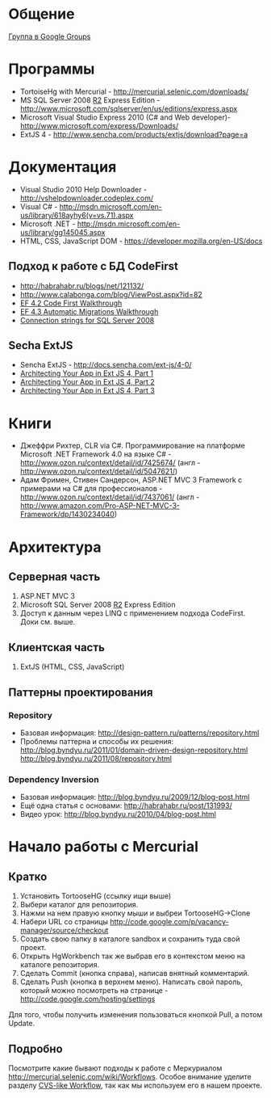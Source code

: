 # Общение #

[Группа в Google Groups](http://groups.google.com/group/lt-abakan-stud-projects-vacancy-mgr)

# Программы #

  * TortoiseHg with Mercurial - http://mercurial.selenic.com/downloads/
  * MS SQL Server 2008 [R2](https://code.google.com/p/vacancy-manager/source/detail?r=2) Express Edition - http://www.microsoft.com/sqlserver/en/us/editions/express.aspx
  * Microsoft Visual Studio Express 2010 (C# and Web developer)- http://www.microsoft.com/express/Downloads/
  * ExtJS 4 - http://www.sencha.com/products/extjs/download?page=a

# Документация #

  * Visual Studio 2010 Help Downloader - http://vshelpdownloader.codeplex.com/
  * Visual C# - http://msdn.microsoft.com/en-us/library/618ayhy6(v=vs.71).aspx
  * Microsoft .NET - http://msdn.microsoft.com/en-us/library/gg145045.aspx
  * HTML, CSS, JavaScript DOM - https://developer.mozilla.org/en-US/docs

## Подход к работе с БД CodeFirst ##
  * http://habrahabr.ru/blogs/net/121132/
  * http://www.calabonga.com/blog/ViewPost.aspx?id=82
  * [EF 4.2 Code First Walkthrough](http://blogs.msdn.com/b/adonet/archive/2011/09/28/ef-4-2-code-first-walkthrough.aspx)
  * [EF 4.3 Automatic Migrations Walkthrough](http://blogs.msdn.com/b/adonet/archive/2012/02/09/ef-4-3-automatic-migrations-walkthrough.aspx)
  * [Connection strings for SQL Server 2008](http://www.connectionstrings.com/sql-server-2008)

## Secha ExtJS ##
  * Sencha ExtJS - http://docs.sencha.com/ext-js/4-0/
  * [Architecting Your App in Ext JS 4, Part 1](http://www.sencha.com/learn/architecting-your-app-in-ext-js-4-part-1/)
  * [Architecting Your App in Ext JS 4, Part 2](http://www.sencha.com/learn/architecting-your-app-in-ext-js-4-part-2/)
  * [Architecting Your App in Ext JS 4, Part 3](http://www.sencha.com/learn/architecting-your-app-in-ext-js-4-part-3/)

# Книги #

  * Джеффри Рихтер, CLR via C#. Программирование на платформе Microsoft .NET Framework 4.0 на языке C# - http://www.ozon.ru/context/detail/id/7425674/ (англ - http://www.ozon.ru/context/detail/id/5047621/)
  * Адам Фримен, Стивен Сандерсон, ASP.NET MVC 3 Framework с примерами на C# для профессионалов - http://www.ozon.ru/context/detail/id/7437061/ (англ - http://www.amazon.com/Pro-ASP-NET-MVC-3-Framework/dp/1430234040)

# Архитектура #

## Серверная часть ##

  1. ASP.NET MVC 3
  1. Microsoft SQL Server 2008 [R2](https://code.google.com/p/vacancy-manager/source/detail?r=2) Express Edition
  1. Доступ к данным через LINQ с применением подхода CodeFirst. Доки см. выше.

## Клиентская часть ##

  1. ExtJS (HTML, CSS, JavaScript)

## Паттерны проектирования ##

### Repository ###
  * Базовая информация: http://design-pattern.ru/patterns/repository.html
  * Проблемы паттерна и способы их решения: http://blog.byndyu.ru/2011/01/domain-driven-design-repository.html http://blog.byndyu.ru/2011/08/repository.html

### Dependency Inversion ###
  * Базовая информация: http://blog.byndyu.ru/2009/12/blog-post.html
  * Ещё одна статья с основами: http://habrahabr.ru/post/131993/
  * Видео урок: http://blog.byndyu.ru/2010/04/blog-post.html

# Начало работы с Mercurial #

## Кратко ##

  1. Установить TortooseHG (ссылку ищи выше)
  1. Выбери каталог для репозитория.
  1. Нажми на нем правую кнопку мыши и выбреи TortooseHG->Clone
  1. Набери URL со страницы  http://code.google.com/p/vacancy-manager/source/checkout
  1. Создать свою папку в каталоге sandbox и сохранить туда свой проект.
  1. Открыть HgWorkbench так же выбрав его в контекстом меню на каталоге репозитория.
  1. Сделать Commit (кнопка справа), написав внятный комментарий.
  1. Сделать Push (кнопка в верхнем меню). Написать свой пароль, который можно посмотреть на странице - http://code.google.com/hosting/settings

Для того, чтобы получить изменения пользоваться кнопкой Pull, а потом Update.

## Подробно ##

Посмотрите какие бывают подходы к работе с Меркуриалом http://mercurial.selenic.com/wiki/Workflows. Особое внимание уделите разделу [CVS-like Workflow](http://mercurial.selenic.com/wiki/Workflows#CVS-like_Workflow), так как мы используем его в нашем проекте.